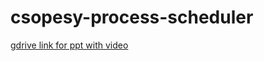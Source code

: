 # csopesy-process-scheduler

 [gdrive link for ppt with video](https://drive.google.com/drive/folders/1wDy-xcqqR0mHKGrXhaA1r0KUULJjEJMT?usp=drive_link)
